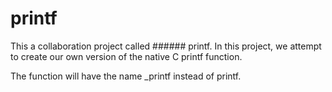 # printf

This a collaboration project called ###### printf. In this project, we attempt to create our own version of the native C printf function.

The function will have the name _printf instead of printf.
